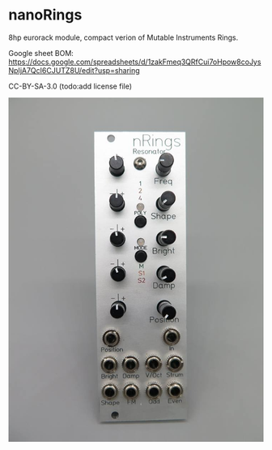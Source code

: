 # nanoRings
8hp eurorack module, compact verion of Mutable Instruments Rings.

Google sheet BOM:
https://docs.google.com/spreadsheets/d/1zakFmeq3QRfCui7oHpow8coJysNpIjA7QcI6CJUTZ8U/edit?usp=sharing

CC-BY-SA-3.0 (todo:add license file)

![nRings](nRings_r.jpg)


